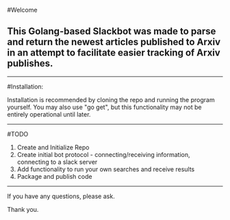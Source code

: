#Welcome

## This Golang-based Slackbot was made to parse and return the newest articles published to Arxiv in an attempt to facilitate easier tracking of Arxiv publishes.

---

#Installation:

Installation is recommended by cloning the repo and running the program yourself.
You may also use "go get", but this functionality may not be entirely operational until later.

---

#TODO
1. Create and Initialize Repo
2. Create initial bot protocol - connecting/receiving information, connecting to a slack server
3. Add functionality to run your own searches and receive results
4. Package and publish code

---

If you have any questions, please ask.

Thank you.
